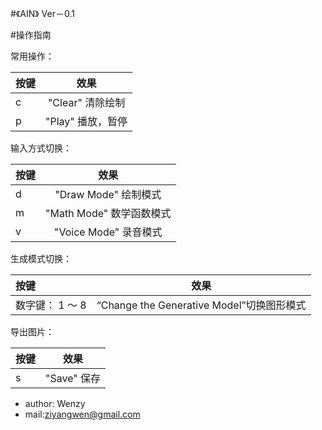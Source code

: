 #《AIN》 Ver－0.1

#操作指南

常用操作：

| 按键  | 效果 |
|:------------- |:---------------:
| c      | "Clear" 清除绘制 |  
| p      | "Play" 播放，暂停 | 



输入方式切换：

| 按键  | 效果 |
|:------------- |:---------------:
| d      | "Draw Mode" 绘制模式 |  
| m      | "Math Mode" 数学函数模式 | 
| v      | "Voice Mode" 录音模式|

生成模式切换：

| 按键  | 效果 |
|:------------- |:---------------:
| 数字键： 1 ～ 8      | “Change the Generative Model”切换图形模式 |


导出图片：

| 按键  | 效果 |
|:------------- |:---------------:
| s      | "Save" 保存 |  


* author: Wenzy
* mail:ziyangwen@gmail.com

